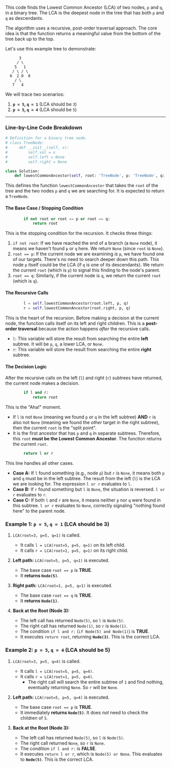 This code finds the Lowest Common Ancestor (LCA) of two nodes, `p` and `q`, in a binary tree. The LCA is the deepest node in the tree that has both `p` and `q` as descendants.

The algorithm uses a recursive, post-order traversal approach. The core idea is that the function returns a meaningful value from the bottom of the tree back up to the top.

Let's use this example tree to demonstrate:
```
      3
     / \
    5   1
   / \ / \
  6  2 0  8
    / \
   7   4
```
We will trace two scenarios:
1.  **`p = 5`, `q = 1`** (LCA should be `3`)
2.  **`p = 5`, `q = 4`** (LCA should be `5`)

---

### **Line-by-Line Code Breakdown**

```python
# Definition for a binary tree node.
# class TreeNode:
#     def __init__(self, x):
#         self.val = x
#         self.left = None
#         self.right = None

class Solution:
    def lowestCommonAncestor(self, root: 'TreeNode', p: 'TreeNode', q: 'TreeNode') -> 'TreeNode':
```
This defines the function `lowestCommonAncestor` that takes the `root` of the tree and the two nodes `p` and `q` we are searching for. It is expected to return a `TreeNode`.

#### **The Base Case / Stopping Condition**

```python
        if not root or root == p or root == q:
            return root
```
This is the stopping condition for the recursion. It checks three things:
1.  `if not root`: If we have reached the end of a branch (a `None` node), it means we haven't found `p` or `q` here. We return `None` (since `root` is `None`).
2.  `root == p`: If the current node we are examining *is* `p`, we have found one of our targets. There's no need to search deeper down this path. This node `p` itself could be the LCA (if `q` is one of its descendants). We return the current `root` (which is `p`) to signal this finding to the node's parent.
3.  `root == q`: Similarly, if the current node is `q`, we return the current `root` (which is `q`).

#### **The Recursive Calls**

```python
        l = self.lowestCommonAncestor(root.left, p, q)
        r = self.lowestCommonAncestor(root.right, p, q)
```
This is the heart of the recursion. Before making a decision at the current node, the function calls itself on its left and right children. This is a **post-order traversal** because the action happens *after* the recursive calls.
* `l`: This variable will store the result from searching the entire **left** subtree. It will be `p`, `q`, a lower LCA, or `None`.
* `r`: This variable will store the result from searching the entire **right** subtree.

#### **The Decision Logic**

After the recursive calls on the left (`l`) and right (`r`) subtrees have returned, the current node makes a decision.

```python
        if l and r:
            return root
```
This is the "Aha!" moment.
* If `l` is not `None` (meaning we found `p` or `q` in the left subtree) **AND** `r` is also not `None` (meaning we found the *other* target in the right subtree), then the current `root` is the "split point".
* It is the first ancestor that has `p` and `q` in separate subtrees. Therefore, this `root` **must be the Lowest Common Ancestor**. The function returns the current `root`.

```python
        return l or r
```
This line handles all other cases.
* **Case A:** If `l` found something (e.g., node `p`) but `r` is `None`, it means both `p` and `q` must be in the left subtree. The result from the left (`l`) is the LCA we are looking for. The expression `l or r` evaluates to `l`.
* **Case B:** If `r` found something but `l` is `None`, the situation is reversed. `l or r` evaluates to `r`.
* **Case C:** If both `l` and `r` are `None`, it means neither `p` nor `q` were found in this subtree. `l or r` evaluates to `None`, correctly signaling "nothing found here" to the parent node.

### **Example 1: `p = 5`, `q = 1` (LCA should be 3)**

1.  `LCA(root=3, p=5, q=1)` is called.
    * It calls `l = LCA(root=5, p=5, q=1)` on its left child.
    * It calls `r = LCA(root=1, p=5, q=1)` on its right child.

2.  **Left path:** `LCA(root=5, p=5, q=1)` is executed.
    * The base case `root == p` is **TRUE**.
    * It **returns `Node(5)`**.

3.  **Right path:** `LCA(root=1, p=5, q=1)` is executed.
    * The base case `root == q` is **TRUE**.
    * It **returns `Node(1)`**.

4.  **Back at the Root (Node 3):**
    * The left call has returned `Node(5)`, so `l` is `Node(5)`.
    * The right call has returned `Node(1)`, so `r` is `Node(1)`.
    * The condition `if l and r:` (`if Node(5) and Node(1)`) is **TRUE**.
    * It executes `return root`, returning **`Node(3)`**. This is the correct LCA.

### **Example 2: `p = 5`, `q = 4` (LCA should be 5)**

1.  `LCA(root=3, p=5, q=4)` is called.
    * It calls `l = LCA(root=5, p=5, q=4)`.
    * It calls `r = LCA(root=1, p=5, q=4)`.
        * The right call will search the entire subtree of `1` and find nothing, eventually returning `None`. So `r` will be `None`.

2.  **Left path:** `LCA(root=5, p=5, q=4)` is executed.
    * The base case `root == p` is **TRUE**.
    * It immediately **returns `Node(5)`**. It does *not* need to check the children of `5`.

3.  **Back at the Root (Node 3):**
    * The left call has returned `Node(5)`, so `l` is `Node(5)`.
    * The right call returned `None`, so `r` is `None`.
    * The condition `if l and r:` is **FALSE**.
    * It executes `return l or r`, which is `Node(5) or None`. This evaluates to **`Node(5)`**. This is the correct LCA.